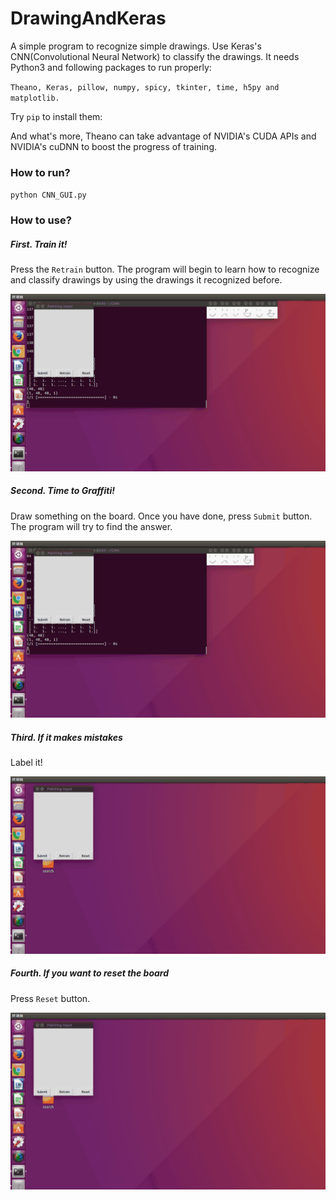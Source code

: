 # DrawingAndKeras
A simple program to recognize simple drawings.
Use Keras's CNN(Convolutional Neural Network) to classify the drawings.
It needs Python3 and following packages to run properly:

`Theano, Keras, pillow, numpy, spicy, tkinter, time, h5py and matplotlib.`

Try `pip` to install them:

And what's more, Theano can take advantage of NVIDIA's CUDA APIs and NVIDIA's cuDNN to boost the progress of training.
### How to run?
`python CNN_GUI.py`
### How to use?
##### First. Train it!
Press the `Retrain` button. The program will begin to learn how to recognize and classify drawings by using the drawings it recognized before.

![Retraining](./imgs/train.gif)
##### Second. Time to Graffiti!
Draw something on the board. Once you have done, press `Submit` button. The program will try to find the answer.

![smile](./imgs/smile.gif)
##### Third. If it makes mistakes
Label it!

![banana](./imgs/banana.gif)
##### Fourth. If you want to reset the board
Press `Reset` button.

![reset](./imgs/reset.gif)

